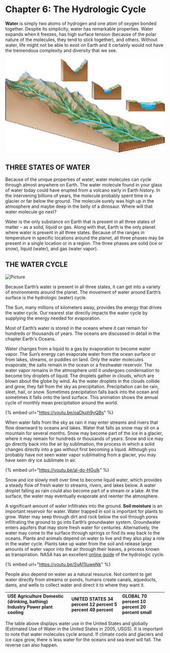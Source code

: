# Chapter 6: The Hydrologic Cycle

**Water** is simply two atoms of hydrogen and one atom of oxygen bonded together. Despite its simplicity, water has remarkable properties. Water expands when it freezes, has high surface tension \(because of the polar nature of the molecules, they tend to stick together\), and others. Without water, life might not be able to exist on Earth and it certainly would not have the tremendous complexity and diversity that we see.

![](../../.gitbook/assets/image%20%2848%29.png)

## THREE STATES OF WATER

Because of the unique properties of water, water molecules can cycle through almost anywhere on Earth. The water molecule found in your glass of water today could have erupted from a volcano early in Earth history. In the intervening billions of years, the molecule probably spent time in a glacier or far below the ground. The molecule surely was high up in the atmosphere and maybe deep in the belly of a dinosaur. Where will that water molecule go next?

Water is the only substance on Earth that is present in all three states of matter – as a solid, liquid or gas. Along with that, Earth is the only planet where water is present in all three states. Because of the ranges in temperature in specific locations around the planet, all three phases may be present in a single location or in a region. The three phases are solid \(ice or snow\), liquid \(water\), and gas \(water vapor\).

## THE WATER CYCLE

![Picture](https://www.opengeography.org/uploads/1/7/4/1/17412073/_528708891.png)

Because Earth’s water is present in all three states, it can get into a variety of environments around the planet. The movement of water around Earth’s surface is the hydrologic \(water\) cycle.



The Sun, many millions of kilometers away, provides the energy that drives the water cycle. Our nearest star directly impacts the water cycle by supplying the energy needed for evaporation.



Most of Earth’s water is stored in the oceans where it can remain for hundreds or thousands of years. The oceans are discussed in detail in the chapter Earth's Oceans.

Water changes from a liquid to a gas by evaporation to become water vapor. The Sun’s energy can evaporate water from the ocean surface or from lakes, streams, or puddles on land. Only the water molecules evaporate; the salts remain in the ocean or a freshwater reservoir. The water vapor remains in the atmosphere until it undergoes condensation to become tiny droplets of liquid. The droplets gather in clouds, which are blown about the globe by wind. As the water droplets in the clouds collide and grow, they fall from the sky as precipitation. Precipitation can be rain, sleet, hail, or snow. Sometimes precipitation falls back into the ocean and sometimes it falls onto the land surface. This animation shows the annual cycle of monthly mean precipitation around the world.

{% embed url="https://youtu.be/oaDkph9yQBs" %}



When water falls from the sky as rain it may enter streams and rivers that flow downward to oceans and lakes. Water that falls as snow may sit on a mountain for several months. Snow may become part of the ice in a glacier, where it may remain for hundreds or thousands of years. Snow and ice may go directly back into the air by sublimation, the process in which a solid changes directly into a gas without first becoming a liquid. Although you probably have not seen water vapor sublimating from a glacier, you may have seen dry ice sublimate in air.

{% embed url="https://youtu.be/al-do-HGuIk" %}

 Snow and ice slowly melt over time to become liquid water, which provides a steady flow of fresh water to streams, rivers, and lakes below. A water droplet falling as rain could also become part of a stream or a lake. At the surface, the water may eventually evaporate and reenter the atmosphere.  
  
A significant amount of water infiltrates into the ground. **Soil moisture** is an important reservoir for water. Water trapped in soil is important for plants to grow. Water may seep through dirt and rock below the soil through pores infiltrating the ground to go into Earth’s groundwater system. Groundwater enters aquifers that may store fresh water for centuries. Alternatively, the water may come to the surface through springs or find its way back to the oceans. Plants and animals depend on water to live and they also play a role in the water cycle. Plants take up water from the soil and release large amounts of water vapor into the air through their leaves, a process known as transpiration. NASA has an excellent [online guide](http://climate.nasa.gov/interactives/water_cycle) of the hydrologic cycle.

{% embed url="https://youtu.be/SvA11IuweNk" %}

People also depend on water as a natural resource. Not content to get water directly from streams or ponds, humans create canals, aqueducts, dams, and wells to collect water and direct it to where they want it.

| **USE** Agriculture Domestic \(drinking, bathing\) Industry Power plant cooling | **UNITED STATES** 34 percent 12 percent 5 percent 49 percent | **GLOBAL** 70 percent 10 percent 20 percent small |
| :--- | :--- | :--- |


The table above displays water use in the United States and globally \(Estimated Use of Water in the United States in 2005, USGS\). It is important to note that water molecules cycle around. If climate cools and glaciers and ice caps grow, there is less water for the oceans and sea level will fall. The reverse can also happen.

